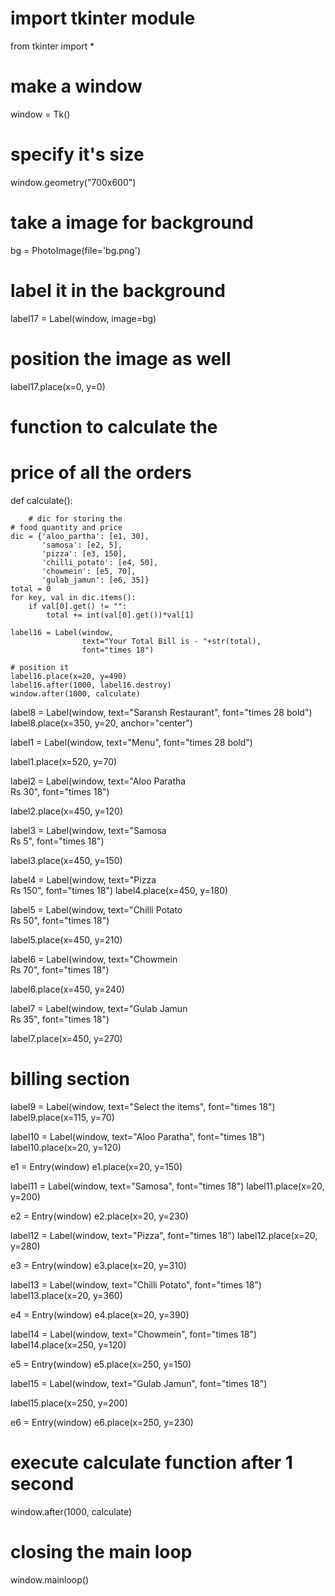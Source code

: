 # import tkinter module
from tkinter import *
 
# make a window
window = Tk()
 
# specify it's size
window.geometry("700x600")
 
# take a image for background
bg = PhotoImage(file='bg.png')
 
# label it in the background
label17 = Label(window, image=bg)
 
# position the image as well
label17.place(x=0, y=0)
 
 
# function to calculate the
# price of all the orders
def calculate():
 
        # dic for storing the
    # food quantity and price
    dic = {'aloo_partha': [e1, 30],
           'samosa': [e2, 5],
           'pizza': [e3, 150],
           'chilli_potato': [e4, 50],
           'chowmein': [e5, 70],
           'gulab_jamun': [e6, 35]}
    total = 0
    for key, val in dic.items():
        if val[0].get() != "":
            total += int(val[0].get())*val[1]
 
    label16 = Label(window,
                    text="Your Total Bill is - "+str(total),
                    font="times 18")
 
    # position it
    label16.place(x=20, y=490)
    label16.after(1000, label16.destroy)
    window.after(1000, calculate)
 
 
label8 = Label(window,
               text="Saransh Restaurant",
               font="times 28 bold")
label8.place(x=350, y=20, anchor="center")
 
 
label1 = Label(window,
               text="Menu",
               font="times 28 bold")
 
label1.place(x=520, y=70)
 
label2 = Label(window, text="Aloo Paratha  \
Rs 30", font="times 18")
 
label2.place(x=450, y=120)
 
label3 = Label(window, text="Samosa    \
Rs 5", font="times 18")
 
label3.place(x=450, y=150)
 
label4 = Label(window, text="Pizza        \
Rs 150", font="times 18")
label4.place(x=450, y=180)
 
label5 = Label(window, text="Chilli Potato  \
Rs 50", font="times 18")
 
label5.place(x=450, y=210)
 
label6 = Label(window, text="Chowmein   \
Rs 70", font="times 18")
 
label6.place(x=450, y=240)
 
label7 = Label(window, text="Gulab Jamun  \
Rs 35", font="times 18")
 
label7.place(x=450, y=270)
 
# billing section
label9 = Label(window, text="Select the items",
               font="times 18")
label9.place(x=115, y=70)
 
label10 = Label(window,
                text="Aloo Paratha",
                font="times 18")
label10.place(x=20, y=120)
 
e1 = Entry(window)
e1.place(x=20, y=150)
 
label11 = Label(window, text="Samosa",
                font="times 18")
label11.place(x=20, y=200)
 
e2 = Entry(window)
e2.place(x=20, y=230)
 
label12 = Label(window, text="Pizza",
                font="times 18")
label12.place(x=20, y=280)
 
e3 = Entry(window)
e3.place(x=20, y=310)
 
label13 = Label(window,
                text="Chilli Potato",
                font="times 18")
label13.place(x=20, y=360)
 
e4 = Entry(window)
e4.place(x=20, y=390)
 
label14 = Label(window,
                text="Chowmein",
                font="times 18")
label14.place(x=250, y=120)
 
e5 = Entry(window)
e5.place(x=250, y=150)
 
label15 = Label(window,
                text="Gulab Jamun",
                font="times 18")
 
label15.place(x=250, y=200)
 
e6 = Entry(window)
e6.place(x=250, y=230)
 
# execute calculate function after 1 second
window.after(1000, calculate)
 
# closing the main loop
window.mainloop()
